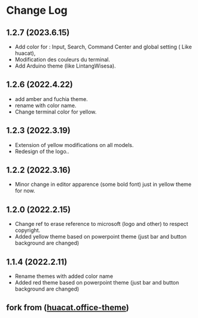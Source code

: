 # Change Log
## 1.2.7 (2023.6.15)
- Add color for : Input, Search, Command Center and global setting ( Like huacat),
- Modification des couleurs du terminal.
- Add Arduino theme (like LintangWisesa).
## 1.2.6 (2022.4.22)
- add amber and fuchia theme.
- rename with color name.
- Change terminal color for yellow.
## 1.2.3 (2022.3.19)
- Extension of yellow modifications on all models.
- Redesign of the logo..
## 1.2.2 (2022.3.16)
- Minor change in editor apparence (some bold font) just in yellow theme for now.
## 1.2.0 (2022.2.15)
- Change ref to erase reference to microsoft (logo and other) to respect copyright.
- Added yellow theme based on powerpoint theme (just bar and button background are changed)
## 1.1.4 (2022.2.11)
- Rename themes with added color name
- Added red theme based on powerpoint theme (just bar and button background are changed)

## fork from ([huacat.office-theme](https://github.com/huacat1017/huacat.office-theme))